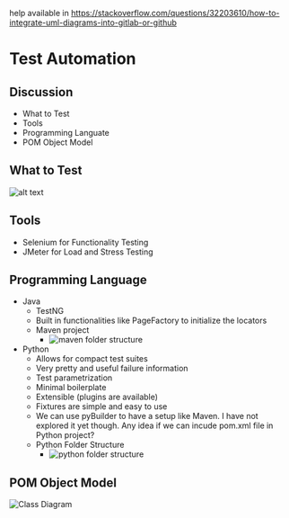 help available in https://stackoverflow.com/questions/32203610/how-to-integrate-uml-diagrams-into-gitlab-or-github
# Test Automation

## Discussion
* What to Test
* Tools
* Programming Languate
* POM Object Model

## What to Test
![alt text](https://raw.githubusercontent.com/amitsaran/plantuml/master/what_to_test.png)

## Tools
* Selenium for Functionality Testing
* JMeter for Load and Stress Testing

## Programming Language
* Java
  * TestNG
  * Built in functionalities like PageFactory to initialize the locators
  * Maven project
    * ![maven folder structure](http://www.plantuml.com/plantuml/png/1S7H4G8n20N0LhI1y6ypDyYX5mT81XxQlhlt6M9zQgVTBc3NWoZvDzuJLp-xD6K5D31aER5F52S7RUD0kv5pGPC-_ENZjUpKF0hPWauTkzt-)
* Python
  * Allows for compact test suites
  * Very pretty and useful failure information
  * Test parametrization
  * Minimal boilerplate
  * Extensible (plugins are available) 
  * Fixtures are simple and easy to use 
  * We can use pyBuilder to have a setup like Maven. I have not explored it yet though. Any idea if we can incude pom.xml file in Python project?
  * Python Folder Structure
    * ![python folder structure](http://www.plantuml.com/plantuml/png/5SqnZW8n34RXVa-nN23kgUOc8vCO4ibn8lkt4BU7gLxtlYF0ZfpwTnjMDPkawty7Tjo9dD_bDT3paI5Ubq4CfQv9F0U2dOssibq3cXmGf_r1NtO-bpRnC-1PaIvbNyWXrdxz0W00)

## POM Object Model
 ![Class Diagram](http://www.plantuml.com/plantuml/png/1S7H3SCm20JGLTe5p7-NgQwEbI01iU1GryzxRurfVQnEUrtahez8uZzEvTM_hfNp3gxWcBSBN5b8X6n3iDt4KLmfqr3rFHHdmiTkjmS0)
